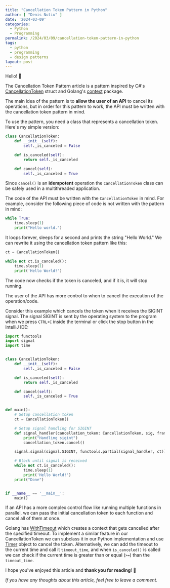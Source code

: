 ```yaml
---
title: "Cancellation Token Pattern in Python"
author: [ "Denis Nutiu" ]
date: '2024-03-09'
categories:
  - Python
  - Programming
permalink: /2024/03/09/cancellation-token-pattern-in-python
tags:
  - python
  - programming
  - design patterns
layout: post
---
```


Hello! 👋

The Cancellation Token Pattern article is a pattern inspired by
C#'s [CancellationToken](https://learn.microsoft.com/en-us/dotnet/api/system.threading.cancellationtoen?view=net-8.0)
struct and Golang's
[context](https://pkg.go.dev/context) package.

The main idea of the pattern is to **allow the user of an API** to cancel its operations, but in order
for this pattern to work, the API must be written with the cancellation token pattern in mind.

To use the pattern, you need a class that represents a cancellation token. Here's my simple version:

```python
class CancellationToken:
    def __init__(self):
        self._is_canceled = False

    def is_canceled(self):
        return self._is_canceled

    def cancel(self):
        self._is_canceled = True
```

Since `cancel()` is an **idempotent** operation the `CancellationToken` class can be safely used in a multithreaded
application.

The code of the API must be written with the `CancellationToken` in mind.
For example, consider the following piece of code is not written with the pattern in mind:

```python
while True:
    time.sleep(1)
    print("Hello world.")

```

It loops forever, sleeps for a second and prints the string "Hello World."
We can rewrite it using the cancellation token pattern like this:

```python
ct = CancellationToken()

while not ct.is_canceled():
    time.sleep(1)
    print('Hello World!')
```

The code now checks if the token is canceled, and if it is, it will stop running.

The user of the API has more control to when to cancel the execution of the operation/code.

Consider this example which cancels the token when it receives the SIGINT signal.
The signal SIGINT is sent by the operating system to the program when we press `CTRL+C` inside the terminal
or click the stop button in the IntelliJ IDE:

```python
import functools
import signal
import time


class CancellationToken:
    def __init__(self):
        self._is_canceled = False

    def is_canceled(self):
        return self._is_canceled

    def cancel(self):
        self._is_canceled = True


def main():
    # Setup cancellation token
    ct = CancellationToken()

    # Setup signal handling for SIGINT
    def signal_handler(cancellation_token: CancellationToken, sig, frame):
        print("Handling sigint")
        cancellation_token.cancel()

    signal.signal(signal.SIGINT, functools.partial(signal_handler, ct))

    # Block until signal is received
    while not ct.is_canceled():
        time.sleep(1)
        print('Hello World!')
    print("Done")


if __name__ == '__main__':
    main()
```

If an API has a more complex control flow like running multiple functions in parallel, we can pass the initial
cancellation token to each function and cancel all of them at once.

Golang has [WithTimeout](https://pkg.go.dev/context#WithTimeout) which creates a context that gets cancelled after
the specified timeout. To implement a similar feature in our CancellationToken we can subclass it in our
Python implementation and use [Timer](https://docs.python.org/3/library/threading.html#timer-objects) object to cancel
the token. Alternatively, we can add the timeout to the current time and call it `timeout_time`,
and when `is_canceled()` is called we can check if the current time is greater than or equal (`>=`)
than the `timeout_time`.

I hope you've enjoyed this article and **thank you for reading**! 🙏

*If you have any thoughts about this article, feel free to leave a comment.* 